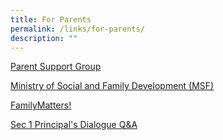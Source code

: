 ```yaml
---
title: For Parents
permalink: /links/for-parents/
description: ""
---
```

[Parent Support Group](https://westspringsec.moe.edu.sg/permalink/parents/Parent-Support-Group-PSG)

[Ministry of Social and Family Development (MSF)](https://www.msf.gov.sg/Pages/default.aspx)

[FamilyMatters!](https://www.msf.gov.sg/media-room/Pages/FamilyMatters-Factsheet.aspx)

[Sec 1 Principal's Dialogue Q&A](/files/2022-Sec-1-Principals-Dialogue-QA-1.pdf)




 

